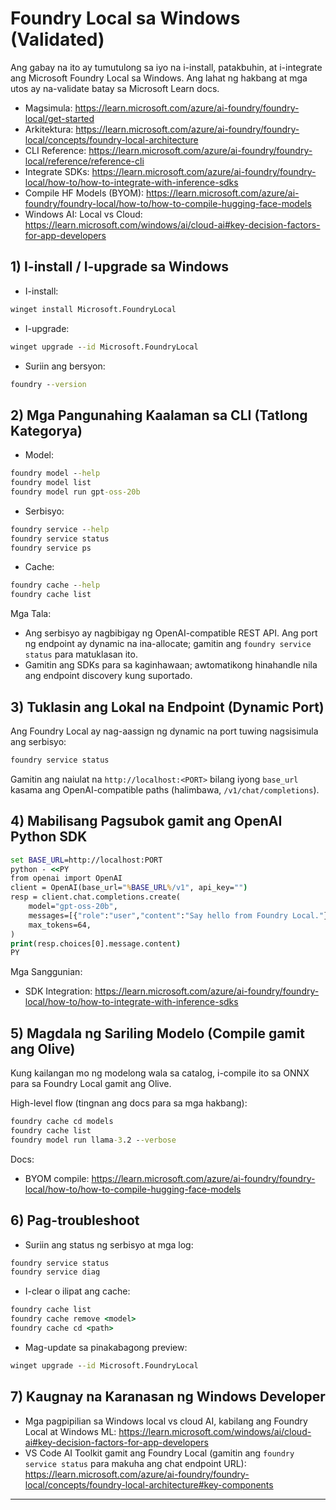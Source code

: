 <!--
CO_OP_TRANSLATOR_METADATA:
{
  "original_hash": "070a706937c5ac9feb45693b8c572d25",
  "translation_date": "2025-09-22T22:42:05+00:00",
  "source_file": "Module07/foundrylocal.md",
  "language_code": "tl"
}
-->
# Foundry Local sa Windows (Validated)

Ang gabay na ito ay tumutulong sa iyo na i-install, patakbuhin, at i-integrate ang Microsoft Foundry Local sa Windows. Ang lahat ng hakbang at mga utos ay na-validate batay sa Microsoft Learn docs.

- Magsimula: https://learn.microsoft.com/azure/ai-foundry/foundry-local/get-started
- Arkitektura: https://learn.microsoft.com/azure/ai-foundry/foundry-local/concepts/foundry-local-architecture
- CLI Reference: https://learn.microsoft.com/azure/ai-foundry/foundry-local/reference/reference-cli
- Integrate SDKs: https://learn.microsoft.com/azure/ai-foundry/foundry-local/how-to/how-to-integrate-with-inference-sdks
- Compile HF Models (BYOM): https://learn.microsoft.com/azure/ai-foundry/foundry-local/how-to/how-to-compile-hugging-face-models
- Windows AI: Local vs Cloud: https://learn.microsoft.com/windows/ai/cloud-ai#key-decision-factors-for-app-developers

## 1) I-install / I-upgrade sa Windows

- I-install:
```cmd
winget install Microsoft.FoundryLocal
```
- I-upgrade:
```cmd
winget upgrade --id Microsoft.FoundryLocal
```
- Suriin ang bersyon:
```cmd
foundry --version
```

## 2) Mga Pangunahing Kaalaman sa CLI (Tatlong Kategorya)

- Model:
```cmd
foundry model --help
foundry model list
foundry model run gpt-oss-20b
```
- Serbisyo:
```cmd
foundry service --help
foundry service status
foundry service ps
```
- Cache:
```cmd
foundry cache --help
foundry cache list
```

Mga Tala:
- Ang serbisyo ay nagbibigay ng OpenAI-compatible REST API. Ang port ng endpoint ay dynamic na ina-allocate; gamitin ang `foundry service status` para matuklasan ito.
- Gamitin ang SDKs para sa kaginhawaan; awtomatikong hinahandle nila ang endpoint discovery kung suportado.

## 3) Tuklasin ang Lokal na Endpoint (Dynamic Port)

Ang Foundry Local ay nag-aassign ng dynamic na port tuwing nagsisimula ang serbisyo:
```cmd
foundry service status
```
Gamitin ang naiulat na `http://localhost:<PORT>` bilang iyong `base_url` kasama ang OpenAI-compatible paths (halimbawa, `/v1/chat/completions`).

## 4) Mabilisang Pagsubok gamit ang OpenAI Python SDK

```cmd
set BASE_URL=http://localhost:PORT
python - <<PY
from openai import OpenAI
client = OpenAI(base_url="%BASE_URL%/v1", api_key="")
resp = client.chat.completions.create(
    model="gpt-oss-20b",
    messages=[{"role":"user","content":"Say hello from Foundry Local."}],
    max_tokens=64,
)
print(resp.choices[0].message.content)
PY
```
Mga Sanggunian:
- SDK Integration: https://learn.microsoft.com/azure/ai-foundry/foundry-local/how-to/how-to-integrate-with-inference-sdks

## 5) Magdala ng Sariling Modelo (Compile gamit ang Olive)

Kung kailangan mo ng modelong wala sa catalog, i-compile ito sa ONNX para sa Foundry Local gamit ang Olive.

High-level flow (tingnan ang docs para sa mga hakbang):
```cmd
foundry cache cd models
foundry cache list
foundry model run llama-3.2 --verbose
```
Docs:
- BYOM compile: https://learn.microsoft.com/azure/ai-foundry/foundry-local/how-to/how-to-compile-hugging-face-models

## 6) Pag-troubleshoot

- Suriin ang status ng serbisyo at mga log:
```cmd
foundry service status
foundry service diag
```
- I-clear o ilipat ang cache:
```cmd
foundry cache list
foundry cache remove <model>
foundry cache cd <path>
```
- Mag-update sa pinakabagong preview:
```cmd
winget upgrade --id Microsoft.FoundryLocal
```

## 7) Kaugnay na Karanasan ng Windows Developer

- Mga pagpipilian sa Windows local vs cloud AI, kabilang ang Foundry Local at Windows ML:
  https://learn.microsoft.com/windows/ai/cloud-ai#key-decision-factors-for-app-developers
- VS Code AI Toolkit gamit ang Foundry Local (gamitin ang `foundry service status` para makuha ang chat endpoint URL):
  https://learn.microsoft.com/azure/ai-foundry/foundry-local/concepts/foundry-local-architecture#key-components

---

